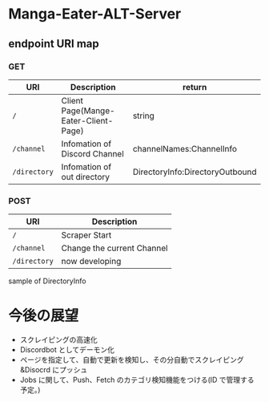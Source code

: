 # Manga-Eater-ALT-Server

## endpoint URI map

### GET

| URI          | Description                          | return                          |
| ------------ | ------------------------------------ | ------------------------------- |
| `/`          | Client Page(Mange-Eater-Client-Page) | string                          |
| `/channel`   | Infomation of Discord Channel        | channelNames:ChannelInfo        |
| `/directory` | Infomation of out directory          | DirectoryInfo:DirectoryOutbound |

### POST

| URI          | Description                |
| ------------ | -------------------------- |
| `/`          | Scraper Start              |
| `/channel`   | Change the current Channel |
| `/directory` | now developing             |

sample of DirectoryInfo

# 今後の展望

- スクレイピングの高速化
- Discordbot としてデーモン化
- ページを指定して、自動で更新を検知し、その分自動でスクレイピング&Disocrd にプッシュ
- Jobs に関して、Push、Fetch のカテゴリ検知機能をつける(ID で管理する予定。)
